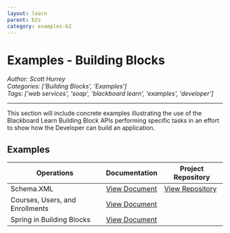 ```yaml
---
layout: learn
parent: b2s
category: examples-b2
---
```

# Examples - Building Blocks
*Author: Scott Hurrey*  
*Categories: ['Building Blocks', 'Examples']*  
*Tags: ['web services', 'soap', 'blackboard learn', 'examples', 'developer']*  
<hr />
This section will include concrete examples illustrating the use of the
Blackboard Learn Building Block APIs performing specific tasks in an effort to
show how the Developer can build an application.

## Examples

Operations | Documentation | Project Repository
---|---|---
Schema.XML | [View Document](Tutorial%20-%20Schema%20XML.html) | [View Repository](https://github.com/blackboard/BBDN-schema-sample)
Courses, Users, and Enrollments | [View Document](Course,%20User,%20and%20Enrollment%20Data.html) | 
Spring in Building Blocks | [View Document](Spring%20in%20Building%20Blocks.html)

